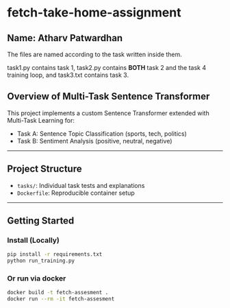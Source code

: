 # fetch-take-home-assignment

## Name: Atharv Patwardhan

The files are named according to the task written inside them.

task1.py contains task 1, task2.py contains **BOTH** task 2 and the task 4 training loop, and task3.txt contains task 3.

## Overview of Multi-Task Sentence Transformer

This project implements a custom Sentence Transformer extended with Multi-Task Learning for:

- Task A: Sentence Topic Classification (sports, tech, politics)
- Task B: Sentiment Analysis (positive, neutral, negative)

---

## Project Structure

- `tasks/`: Individual task tests and explanations
- `Dockerfile`: Reproducible container setup

---

## Getting Started

### Install (Locally)

```bash
pip install -r requirements.txt
python run_training.py
```

### Or run via docker

```bash
docker build -t fetch-assesment .
docker run --rm -it fetch-assesment
```
